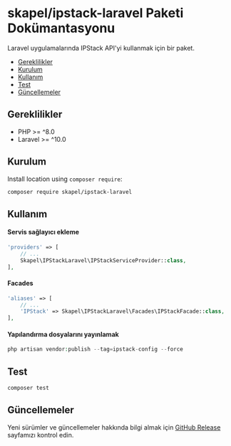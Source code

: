 # skapel/ipstack-laravel Paketi Dokümantasyonu
Laravel uygulamalarında IPStack API'yi kullanmak için bir paket.

- [Gereklilikler](#gereklilikler)
- [Kurulum](#kurulum)
- [Kullanım](#kullanım)
- [Test](#test)
- [Güncellemeler](#güncellemeler)

## Gereklilikler

- PHP >= ^8.0
- Laravel >= ^10.0

## Kurulum

Install location using `composer require`:

```bash
composer require skapel/ipstack-laravel
```

## Kullanım

<h4>Servis sağlayıcı ekleme</h4>

```php
'providers' => [
    // ...
    Skapel\IPStackLaravel\IPStackServiceProvider::class,
],
```

<h4>Facades</h4>

```php
'aliases' => [
    // ...
    'IPStack' => Skapel\IPStackLaravel\Facades\IPStackFacade::class,
],
```

<h4>Yapılandırma dosyalarını yayınlamak</h4>

```php
php artisan vendor:publish --tag=ipstack-config --force
```

## Test

```php
composer test
```

## Güncellemeler
Yeni sürümler ve güncellemeler hakkında bilgi almak için <a href="https://github.com/skapelapp/ipstack-laravel/releases">GitHub Release</a> sayfamızı kontrol edin.
